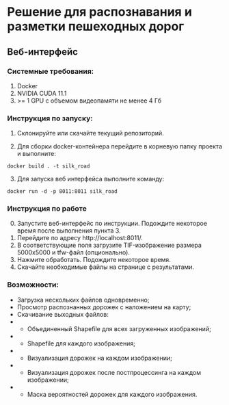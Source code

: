 # Решение для распознавания и разметки пешеходных дорог
## Веб-интерфейс
### Системные требования:
1. Docker
2. NVIDIA CUDA 11.1
3. \>= 1 GPU с объемом видеопамяти не менее 4 Гб
### Инструкция по запуску:
1. Склонируйте или скачайте текущий репозиторий.

2. Для сборки docker-контейнера перейдите в корневую папку проекта и выполните:

`docker build . -t silk_road`

3. Для запуска веб интерфейса выполните команду:

`docker run -d -p 8011:8011 silk_road`

### Инструкция по работе
0. Запустите веб-интерфейс по инструкции. Подождите некоторое время после выполнения пункта 3.
1. Перейдите по адресу http://localhost:8011/.
2. В соответствующие поля загрузите TIF-изображение размера 5000x5000 и tfw-файл (опционально).
3. Нажмите обработать. Подождите некоторое время.
4. Скачайте необходимые файлы на странице с результатами.

### Возможности:
* Загрузка нескольких файлов одновременно;
* Просмотр распознанных дорожек с наложением на карту;
* Скачивание выходных файлов:
* * Объединенный Shapefile для всех загруженных изображений;
* * Shapefile для каждого изображения;
* * Визуализация дорожек на каждом изображении;
* * Визуализация дорожек после постпроцессинга на каждом изображении;
* * Маска вероятностей дорожек для каждого изображения.
